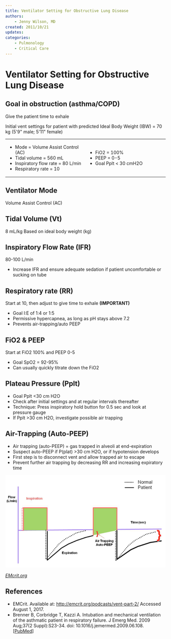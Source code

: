 ```yaml
---
title: Ventilator Setting for Obstructive Lung Disease
authors:
    - Jenny Wilson, MD
created: 2011/10/21
updates:
categories:
    - Pulmonology
    - Critical Care
---
```


# Ventilator Setting for Obstructive Lung Disease

## Goal in obstruction (asthma/COPD)

Give the patient time to exhale

Initial vent settings for patient with predicted Ideal Body Weight (IBW) = 70 kg (5'9" male; 5'11" female)

<table>
<colgroup>
<col width="50%" />
<col width="50%" />
</colgroup>
<tbody>
<tr class="odd">
<td><ul>
<li>Mode = Volume Assist Control (AC)</li>
<li>Tidal volume = 560 mL</li>
<li>Inspiratory flow rate = 80 L/min</li>
<li>Respiratory rate = 10</li>
</ul></td>
<td><ul>
<li>FiO2 = 100%</li>
<li>PEEP = 0-5</li>
<li>Goal Pplt &lt; 30 cmH2O</li>
</ul></td>
</tr>
</tbody>
</table>

## Ventilator Mode

Volume Assist Control (AC)

## Tidal Volume (Vt)

8 mL/kg Based on ideal body weight (kg)

## Inspiratory Flow Rate (IFR)

80-100 L/min

- Increase IFR and ensure adequate sedation if patient uncomfortable or sucking on tube

## Respiratory rate (RR)

Start at 10, then adjust to give time to exhale **(IMPORTANT)**

- Goal I:E of 1:4 or 1:5
- Permissive hypercapnea, as long as pH stays above 7.2
- Prevents air-trapping/auto PEEP

## FiO2 & PEEP

Start at FiO2 100% and PEEP 0-5

- Goal SpO2 = 92-95%
- Can usually quickly titrate down the FiO2

## Plateau Pressure (Pplt)

- Goal Pplt &lt;30 cm H2O
- Check after initial settings and at regular intervals thereafter
- Technique: Press inspiratory hold button for 0.5 sec and look at pressure gauge 
- If Pplt >30 cm H2O, investigate possible air trapping

## Air-Trapping (Auto-PEEP)

- Air trapping (auto-PEEP) = gas trapped in alveoli at end-expiration
- Suspect auto-PEEP if P(plat) >30 cm H2O, or if hypotension develops
- First step is to disconnect vent and allow trapped air to escape
- Prevent further air trapping by decreasing RR and increasing expiratory time

![Diagram of auto-PEEP ventilator flow waveform](media/ventilator-settings-obstruction_image-1.png)

_[EMcrit.org](http://emcrit.org/podcasts/vent-part-2/)_

## References

- EMCrit. Available at: http://emcrit.org/podcasts/vent-part-2/ Accessed August 1, 2017.
- Brenner B, Corbridge T, Kazzi A. Intubation and mechanical ventilation of the asthmatic patient in respiratory failure. J Emerg Med. 2009 Aug;37(2 Suppl):S23-34. doi: 10.1016/j.jemermed.2009.06.108. [[PubMed](https://www.ncbi.nlm.nih.gov/pubmed/19683662/)]
